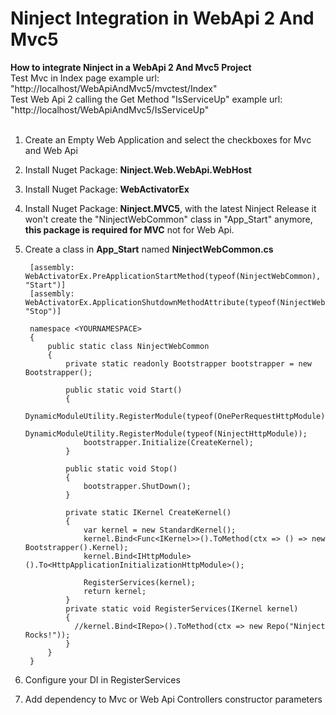 # Ninject Integration in WebApi 2 And Mvc5

**How to integrate Ninject in a WebApi 2 And Mvc5 Project**
<br>Test Mvc in Index page example url: "http://localhost/WebApiAndMvc5/mvctest/Index"
<br>Test Web Api 2 calling the Get Method "IsServiceUp" example url: "http://localhost/WebApiAndMvc5/IsServiceUp"
<br><br>
1. Create an Empty Web Application and select the checkboxes for Mvc and Web Api
2. Install Nuget Package: **Ninject.Web.WebApi.WebHost**
3. Install Nuget Package: **WebActivatorEx**
4. Install Nuget Package: **Ninject.MVC5**, with the latest Ninject Release it won't create the "NinjectWebCommon" class in "App_Start" anymore, **this package is required for MVC** not for Web Api.
5. Create a class in **App_Start** named **NinjectWebCommon.cs**

        [assembly: WebActivatorEx.PreApplicationStartMethod(typeof(NinjectWebCommon), "Start")]
        [assembly: WebActivatorEx.ApplicationShutdownMethodAttribute(typeof(NinjectWebCommon), "Stop")]

        namespace <YOURNAMESPACE>
        {
            public static class NinjectWebCommon
            {
                private static readonly Bootstrapper bootstrapper = new Bootstrapper();

                public static void Start()
                {
                    DynamicModuleUtility.RegisterModule(typeof(OnePerRequestHttpModule));
                    DynamicModuleUtility.RegisterModule(typeof(NinjectHttpModule));
                    bootstrapper.Initialize(CreateKernel);
                }

                public static void Stop()
                {
                    bootstrapper.ShutDown();
                }

                private static IKernel CreateKernel()
                {
                    var kernel = new StandardKernel();
                    kernel.Bind<Func<IKernel>>().ToMethod(ctx => () => new Bootstrapper().Kernel);
                    kernel.Bind<IHttpModule>().To<HttpApplicationInitializationHttpModule>();

                    RegisterServices(kernel);
                    return kernel;
                }
                private static void RegisterServices(IKernel kernel)
                {
                  //kernel.Bind<IRepo>().ToMethod(ctx => new Repo("Ninject Rocks!"));
                }
            }
        }
5. Configure your DI in RegisterServices
6. Add dependency to Mvc or Web Api Controllers constructor parameters
